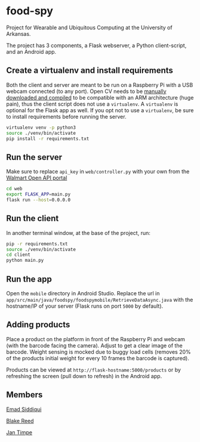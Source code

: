 # food-spy

Project for Wearable and Ubiquitous Computing at the University of Arkansas. 

The project has 3 components, a Flask webserver, a Python client-script, and an Android app.

## Create a virtualenv and install requirements

Both the client and server are meant to be run on a Raspberry Pi with a USB webcam connected (to any port). Open CV needs to be [manually downloaded and compiled](https://www.pyimagesearch.com/2017/09/04/raspbian-stretch-install-opencv-3-python-on-your-raspberry-pi/) to be compatible with an ARM architecture (huge pain), thus the client script does not use a `virtualenv`. A `virtualenv` is optional for the Flask app as well. If you opt not to use a `virtualenv`, be sure to install requirements before running the server.

```bash
virtualenv venv -p python3
source ./venv/bin/activate
pip install -r requirements.txt
```

## Run the server
Make sure to replace `api_key` in `web/controller.py` with your own from the [Walmart Open API portal](https://developer.walmartlabs.com/)

```bash
cd web
export FLASK_APP=main.py
flask run --host=0.0.0.0
```

## Run the client
In another terminal window, at the base of the project, run:
```bash
pip -r requirements.txt
source ./venv/bin/activate
cd client
python main.py
```

## Run the app
Open the `mobile` directory in Android Studio. Replace the url in `app/src/main/java/foodspy/foodspymobile/RetrieveDataAsync.java` with the hostname/IP of your server (Flask runs on port `5000` by default).

## Adding products

Place a product on the platform in front of the Raspberry Pi and webcam (with the barcode facing the camera). Adjust to get a clear image of the barcode. Weight sensing is mocked due to buggy load cells (removes 20% of the products initial weight for every 10 frames the barcode is captured).

Products can be viewed at `http://flask-hostname:5000/products` or by refreshing the screen (pull down to refresh) in the Android app.

## Members

[Emad Siddiqui](https://github.com/eusiddiq)

[Blake Reed](https://github.com/BlakeReed19)

[Jan Timpe](https://github.com/jan-timpe)
